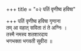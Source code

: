 +++
title = "०२ पतिं वृणीष्व हविषा"

+++
पतिं वृणीष्व हविषा गृणाना  
तम् आ वहात् सविता तं ते अग्निः ।  
तस्मै नमस्व शतशारदाय  
भगभक्ता भगवती सुवीरा ॥